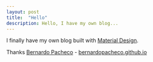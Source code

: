 ```yaml
---
layout: post
title:  "Hello"
description: Hello, I have my own blog...
---
```


I finally have my own blog built with [Material Design](http://www.google.com/design/spec/material-design/introduction.html).

Thanks [Bernardo Pacheco](https://github.com/bernardopacheco) - [bernardopacheco.github.io](https://github.com/bernardopacheco/bernardopacheco.github.io)


